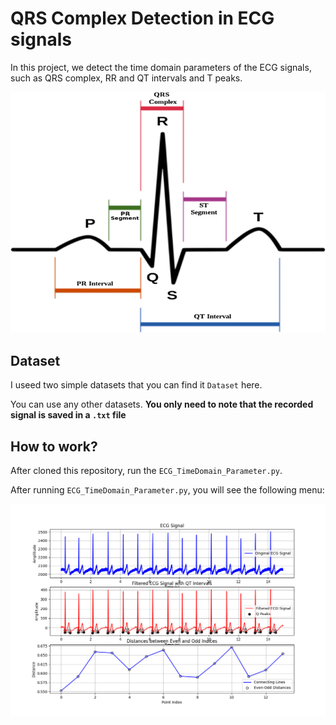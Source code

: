 # QRS Complex Detection in ECG signals
In this project, we detect the time domain parameters of the ECG signals, such as QRS complex, RR and QT intervals and T peaks.

![image](Images/3.png)

## Dataset
I useed two simple datasets that you can find it <code>Dataset</code> here.

You can use any other datasets. **You only need to note that the recorded signal is saved in a <code>.txt</code> file**

## How to work?
After cloned this repository, run the <code>ECG_TimeDomain_Parameter.py</code>.

After running <code>ECG_TimeDomain_Parameter.py</code>, you will see the following menu:

![image](Images/4.png)
